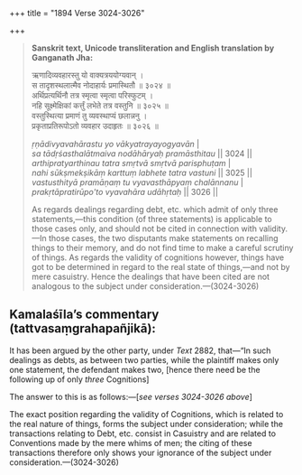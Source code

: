 +++
title = "1894 Verse 3024-3026"

+++
> **Sanskrit text, Unicode transliteration and English translation by Ganganath Jha:** 
>
> ऋणादिव्यवहारस्तु यो वाक्यत्रययोग्यवान् ।  
> स तादृशस्थलात्मैव नोदाहार्यः प्रमास्थितौ ॥ ३०२४ ॥  
> अर्थिप्रत्यर्थिनौ तत्र स्मृत्वा स्मृत्वा परिस्फुटम् ।  
> नहि सूक्ष्मेक्षिकां कर्त्तुं लभेते तत्र वस्तुनि ॥ ३०२५ ॥  
> वस्तुस्थित्या प्रमाणं तु व्यवस्थाप्यं छलान्ननु ।  
> प्रकृताप्रतिरूपोऽतो व्यवहार उदाहृतः ॥ ३०२६ ॥ 
>
> *ṛṇādivyavahārastu yo vākyatrayayogyavān* \|  
> *sa tādṛśasthalātmaiva nodāhāryaḥ pramāsthitau* \|\| 3024 \|\|  
> *arthipratyarthinau tatra smṛtvā smṛtvā parisphuṭam* \|  
> *nahi sūkṣmekṣikāṃ karttuṃ labhete tatra vastuni* \|\| 3025 \|\|  
> *vastusthityā pramāṇaṃ tu vyavasthāpyaṃ chalānnanu* \|  
> *prakṛtāpratirūpo'to vyavahāra udāhṛtaḥ* \|\| 3026 \|\| 
>
> As regards dealings regarding debt, etc. which admit of only three statements,—this condition (of three statements) is applicable to those cases only, and should not be cited in connection with validity.—In those cases, the two disputants make statements on recalling things to their memory, and do not find time to make a careful scrutiny of things. As regards the validity of cognitions however, things have got to be determined in regard to the real state of things,—and not by mere casuistry. Hence the dealings that have been cited are not analogous to the subject under consideration.—(3024-3026)



## Kamalaśīla’s commentary (tattvasaṃgrahapañjikā):

It has been argued by the other party, under *Text* 2882, that—“In such dealings as debts, as between two parties, while the plaintiff makes only one statement, the defendant makes two, [hence there need be the following up of only *three* Cognitions]

The answer to this is as follows:—[*see verses 3024-3026 above*]

The exact position regarding the validity of Cognitions, which is related to the real nature of things, forms the subject under consideration; while the transactions relating to Debt, etc. consist in Casuistry and are related to Conventions made by the mere whims of men; the citing of these transactions therefore only shows your ignorance of the subject under consideration.—(3024-3026)


